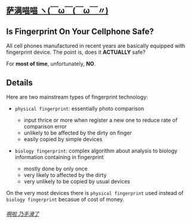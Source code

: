 ## [萨满喵喵 ヽ(￣ω￣(￣ω￣〃)](https://emlvirus.github.io/)

## Is Fingerprint On Your Cellphone Safe?

All cell phones manufactured in recent years are basically equipped with fingerprint device. The point is, does it **ACTUALLY** safe?

For **most of time**, unfortunately, **NO**.

## Details

Here are two mainstream types of fingerprint technology:

* `physical fingerprint`: essentially photo comparison

    * input thrice or more when register a new one to reduce rate of comparison error
    * unlikely to be affected by the dirty on finger
    * easily copied by simple devices

* `biology fingerprint`: complex algorithm about analysis to biology information containing in fingerprint
    * mostly done by only once
    * very likely to affected by the dirty
    * very unlikely to be copied by usual devices

On the very most devices there is `physical fingerprint` used instead of `biology fingerprint` becasue of cost of money.

###### [啊啦 乃手滑了](..\homepage.html#table-of-contents)
